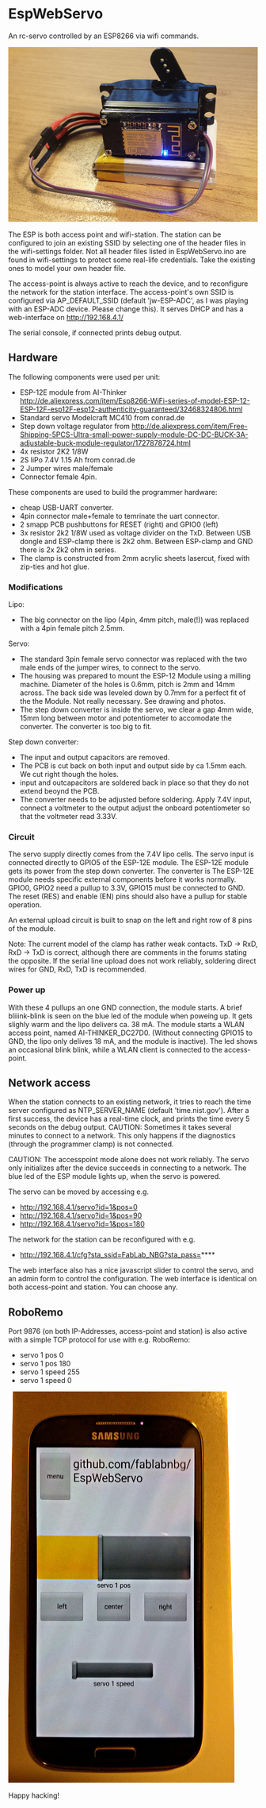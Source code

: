 # EspWebServo
An rc-servo controlled by an ESP8266 via wifi commands.

[![Servo and LiPo](https://raw.githubusercontent.com/fablabnbg/EspWebServo/master/photos/20160105_153520.jpg)](https://raw.githubusercontent.com/fablabnbg/EspWebServo/master/photos)


The ESP is both access point and wifi-station. The station can be configured to join an existing SSID by selecting one of the header files in the wifi-settings folder. Not all header files listed in EspWebServo.ino are found in wifi-settings to protect some real-life credentials. Take the existing ones to model your own header file.

The access-point is always active to reach the device, and to reconfigure the network for the station interface.
The access-point's own SSID is configured via AP_DEFAULT_SSID (default 'jw-ESP-ADC', as I was playing with an ESP-ADC device. Please change this). It serves DHCP and has a web-interface on http://192.168.4.1/

The serial console, if connected prints debug output.

## Hardware

The following components were used per unit:

* ESP-12E module from AI-Thinker http://de.aliexpress.com/item/Esp8266-WiFi-series-of-model-ESP-12-ESP-12F-esp12F-esp12-authenticity-guaranteed/32468324806.html
* Standard servo Modelcraft MC410 from conrad.de
* Step down voltage regulator from http://de.aliexpress.com/item/Free-Shipping-5PCS-Ultra-small-power-supply-module-DC-DC-BUCK-3A-adjustable-buck-module-regulator/1727878724.html
* 4x resistor 2K2 1/8W
* 2S liPo 7.4V 1.15 Ah from conrad.de
* 2 Jumper wires male/female
* Connector female 4pin.

These components are used to build the programmer hardware:

* cheap USB-UART converter.
* 4pin connector male+female to temrinate the uart connector.
* 2 smapp PCB pushbuttons for RESET (right) and GPIO0 (left)
* 3x resistor 2k2 1/8W used as voltage divider on the TxD.
  Between USB dongle and ESP-clamp there is 2k2 ohm.
  Between ESP-clamp and GND there is 2x 2k2 ohm in series.
* The clamp is constructed from 2mm acrylic sheets lasercut,
  fixed with zip-ties and hot glue.


### Modifications

Lipo:

* The big connector on the lipo (4pin, 4mm pitch, male(!)) was replaced with a 4pin female pitch 2.5mm.

Servo: 

* The standard 3pin female servo connector was replaced with the two male ends of the jumper wires, to connect to the servo.
* The housing was prepared to mount the ESP-12 Module using a milling machine. Diameter of the holes is 0.6mm, pitch is 2mm and 14mm across. The back side was leveled down by 0.7mm for a perfect fit of the the Module. Not really necessary.  See drawing and photos.
* The step down converter is inside the servo, we clear a gap 4mm wide, 15mm long between motor and potentiometer to accomodate the converter. The converter is too big to fit.

Step down converter:
* The input and output capacitors are removed. 
* The PCB is cut back on both input and output side by ca 1.5mm each. We cut right though the holes.
* input and outcapacitors are soldered back in place so that they do not extend beoynd the PCB.
* The converter needs to be adjusted before soldering. Apply 7.4V input, connect a voltmeter to the output
adjust the onboard potentiometer so that the voltmeter read 3.33V.

### Circuit

The servo supply directly comes from the 7.4V lipo cells. The servo input is
connected directly to GPIO5 of the ESP-12E module. The ESP-12E module gets its
power from the step down converter. The converter is The ESP-12E module needs
specific external components before it works normally. GPIO0, GPIO2 need a
pullup to 3.3V, GPIO15 must be connected to GND. The reset (RES) and enable (EN) pins should also have a 
pullup for stable operation. 

An external upload circuit is built to snap on the left and right row of 8 pins of the module.

Note: The current model of the clamp has rather weak contacts.
TxD -> RxD, RxD -> TxD is correct, although there are comments in the forums stating the opposite.
If the serial line upload does not work reliably, soldering direct wires for GND, RxD, TxD is recommended.

### Power up
With these 4 pullups an one GND connection, the module starts. A brief bliiink-blink 
is seen on the blue led of the module when poweing up.  It gets slighly warm and the lipo
delivers ca. 38 mA. The module starts a WLAN access point, named
AI-THINKER_DC27D0. (Without connecting GPIO15 to GND, the lipo only delives
18 mA, and the module is inactive).
The led shows an occasional blink blink, while a WLAN client is connected to the access-point.


## Network access
When the station connects to an existing network, it tries to reach the time server configured as NTP_SERVER_NAME (default 'time.nist.gov'). After a first success, the device has a real-time clock, and prints the time every 5 seconds on the debug output.
CAUTION: Sometimes it takes several minutes to connect to a network. This only happens if the diagnostics (through the programmer clamp) is not connected.

CAUTION: The accesspoint mode alone does not work reliably. The servo only initializes after the device succeeds in connecting to a network. The blue led of the ESP module lights up, when the servo is powered.

The servo can be moved by accessing e.g.

* http://192.168.4.1/servo?id=1&pos=0
* http://192.168.4.1/servo?id=1&pos=90
* http://192.168.4.1/servo?id=1&pos=180

The network for the station can be reconfigured with e.g.

* http://192.168.4.1/cfg?sta_ssid=FabLab_NBG?sta_pass=****

The web interface also has a nice javascript slider to control the servo, and an admin form to control the configuration.
The web interface is identical on both access-point and station. You can choose any.

## RoboRemo

Port 9876 (on both IP-Addresses, access-point and station) is also active with a simple TCP protocol for use with e.g. RoboRemo:

 *   servo 1 pos 0
 *   servo 1 pos 180
 *   servo 1 speed 255
 *   servo 1 speed 0

[![RoboRemo Screenshot](https://raw.githubusercontent.com/fablabnbg/EspWebServo/master/photos/20151228_183452.jpg)](https://raw.githubusercontent.com/fablabnbg/EspWebServo/master/photos)



Happy hacking!
